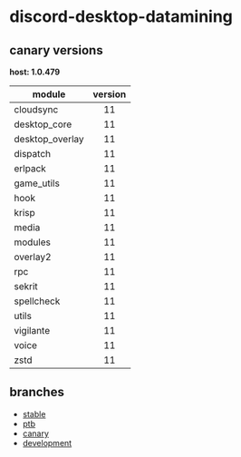 # discord-desktop-datamining

## canary versions

**host: 1.0.479**

| module | version |
| ------ | :-----: |
| cloudsync | 11 |
| desktop_core | 11 |
| desktop_overlay | 11 |
| dispatch | 11 |
| erlpack | 11 |
| game_utils | 11 |
| hook | 11 |
| krisp | 11 |
| media | 11 |
| modules | 11 |
| overlay2 | 11 |
| rpc | 11 |
| sekrit | 11 |
| spellcheck | 11 |
| utils | 11 |
| vigilante | 11 |
| voice | 11 |
| zstd | 11 |

## branches

- [stable](https://github.com/OpenAsar/discord-desktop-datamining/tree/stable)
- [ptb](https://github.com/OpenAsar/discord-desktop-datamining/tree/ptb)
- [canary](https://github.com/OpenAsar/discord-desktop-datamining/tree/canary)
- [development](https://github.com/OpenAsar/discord-desktop-datamining/tree/development)